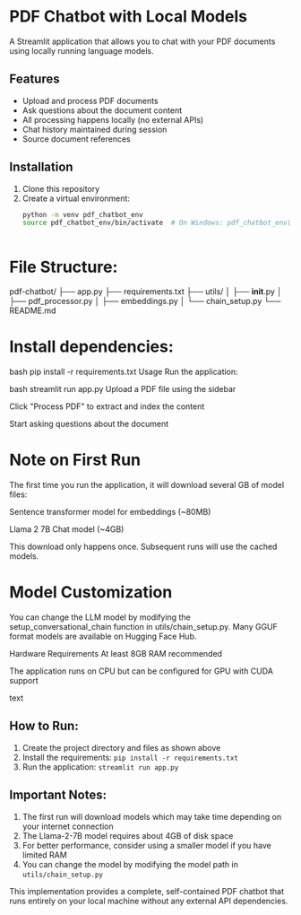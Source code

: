 # PDF Chatbot with Local Models

A Streamlit application that allows you to chat with your PDF documents using locally running language models.

## Features

- Upload and process PDF documents
- Ask questions about the document content
- All processing happens locally (no external APIs)
- Chat history maintained during session
- Source document references

## Installation

1. Clone this repository
2. Create a virtual environment:
   ```bash
   python -m venv pdf_chatbot_env
   source pdf_chatbot_env/bin/activate  # On Windows: pdf_chatbot_env\Scripts\activate



# File Structure:
   pdf-chatbot/
├── app.py
├── requirements.txt
├── utils/
│   ├── __init__.py
│   ├── pdf_processor.py
│   ├── embeddings.py
│   └── chain_setup.py
└── README.md


# Install dependencies:

bash
pip install -r requirements.txt
Usage
Run the application:

bash
streamlit run app.py
Upload a PDF file using the sidebar

Click "Process PDF" to extract and index the content

Start asking questions about the document

# Note on First Run
The first time you run the application, it will download several GB of model files:

Sentence transformer model for embeddings (~80MB)

Llama 2 7B Chat model (~4GB)

This download only happens once. Subsequent runs will use the cached models.

# Model Customization
You can change the LLM model by modifying the setup_conversational_chain function in utils/chain_setup.py. Many GGUF format models are available on Hugging Face Hub.

Hardware Requirements
At least 8GB RAM recommended

The application runs on CPU but can be configured for GPU with CUDA support

text

## How to Run:

1. Create the project directory and files as shown above
2. Install the requirements: `pip install -r requirements.txt`
3. Run the application: `streamlit run app.py`

## Important Notes:

1. The first run will download models which may take time depending on your internet connection
2. The Llama-2-7B model requires about 4GB of disk space
3. For better performance, consider using a smaller model if you have limited RAM
4. You can change the model by modifying the model path in `utils/chain_setup.py`

This implementation provides a complete, self-contained PDF chatbot that runs entirely on your local machine without any external API dependencies.
